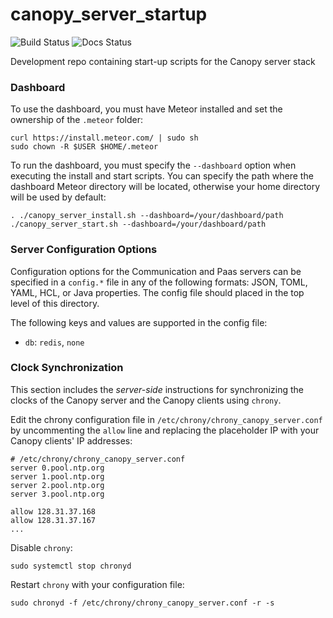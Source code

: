 # canopy_server_startup
![Build Status](https://travis-ci.org/canopy-ros/canopy_server_startup.svg?branch=master) ![Docs Status](http://readthedocs.org/projects/canopy-docs/badge/?version=latest)

Development repo containing start-up scripts for the Canopy server stack

### Dashboard
To use the dashboard, you must have Meteor installed and set the ownership of the `.meteor` folder:
```
curl https://install.meteor.com/ | sudo sh
sudo chown -R $USER $HOME/.meteor
```

To run the dashboard, you must specify the `--dashboard` option when executing the install and start scripts. You can specify the path where the dashboard Meteor directory will be located, otherwise your home directory will be used by default:
```
. ./canopy_server_install.sh --dashboard=/your/dashboard/path
./canopy_server_start.sh --dashboard=/your/dashboard/path
```
### Server Configuration Options
Configuration options for the Communication and Paas servers can be specified in a `config.*` file in any of the following formats: JSON, TOML, YAML, HCL, or Java properties. The config file should placed in the top level of this directory.

The following keys and values are supported in the config file:
- `db`: `redis`, `none`

### Clock Synchronization
This section includes the _server-side_ instructions for synchronizing the clocks of the Canopy server and the Canopy clients using `chrony`. 

Edit the chrony configuration file in `/etc/chrony/chrony_canopy_server.conf` by uncommenting the `allow` line and replacing the placeholder IP with your Canopy clients' IP addresses:
```
# /etc/chrony/chrony_canopy_server.conf
server 0.pool.ntp.org
server 1.pool.ntp.org
server 2.pool.ntp.org
server 3.pool.ntp.org

allow 128.31.37.168
allow 128.31.37.167
...
```

Disable `chrony`:
```
sudo systemctl stop chronyd
```

Restart `chrony` with your configuration file:
```
sudo chronyd -f /etc/chrony/chrony_canopy_server.conf -r -s
```
